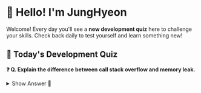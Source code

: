 # 👋 Hello! I'm JungHyeon

Welcome! Every day you'll see a **new development quiz** here to challenge your skills.
Check back daily to test yourself and learn something new!

## 🧩 Today's Development Quiz

<!--START_SECTION:quiz-->

**❓ Q. Explain the difference between call stack overflow and memory leak.**

<details>
<summary>Show Answer 👀</summary>
<p>Stack overflow: too many nested calls
Memory leak: unused memory not freed</p>
</details>
<!--END_SECTION:quiz-->
